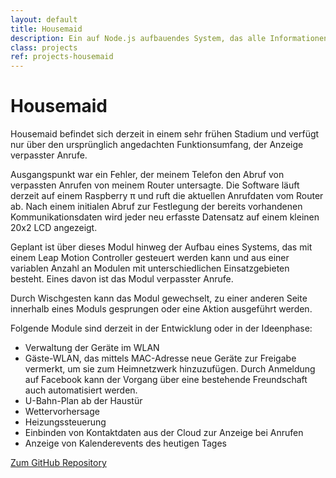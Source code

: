 ```yaml
---
layout: default
title: Housemaid
description: Ein auf Node.js aufbauendes System, das alle Informationen für das Digital Home zusammentragen und aufbereiten soll.
class: projects
ref: projects-housemaid
---
```

# Housemaid

Housemaid befindet sich derzeit in einem sehr frühen Stadium und verfügt nur über den ursprünglich angedachten Funktionsumfang, der Anzeige verpasster Anrufe.

Ausgangspunkt war ein Fehler, der meinem Telefon den Abruf von verpassten Anrufen von meinem Router untersagte. Die Software läuft derzeit auf einem Raspberry π und ruft die aktuellen Anrufdaten vom Router ab. Nach einem initialen Abruf zur Festlegung der bereits vorhandenen Kommunikationsdaten wird jeder neu erfasste Datensatz auf einem kleinen 20x2 LCD angezeigt.

Geplant ist über dieses Modul hinweg der Aufbau eines Systems, das mit einem Leap Motion Controller gesteuert werden kann und aus einer variablen Anzahl an Modulen mit unterschiedlichen Einsatzgebieten besteht. Eines davon ist das Modul verpasster Anrufe.

Durch Wischgesten kann das Modul gewechselt, zu einer anderen Seite innerhalb eines Moduls gesprungen oder eine Aktion ausgeführt werden.

Folgende Module sind derzeit in der Entwicklung oder in der Ideenphase:

* Verwaltung der Geräte im WLAN
* Gäste-WLAN, das mittels MAC-Adresse neue Geräte zur Freigabe vermerkt, um sie zum Heimnetzwerk hinzuzufügen. Durch Anmeldung auf Facebook kann der Vorgang über eine bestehende Freundschaft auch automatisiert werden.
* U-Bahn-Plan ab der Haustür
* Wettervorhersage
* Heizungssteuerung
* Einbinden von Kontaktdaten aus der Cloud zur Anzeige bei Anrufen
* Anzeige von Kalenderevents des heutigen Tages

<a href="https://github.com/schaechinger/housemaid" target="_blank">Zum GitHub Repository</a>
